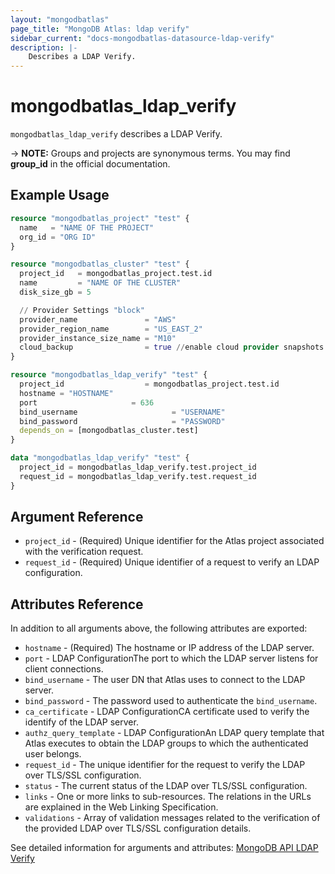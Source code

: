 ```yaml
---
layout: "mongodbatlas"
page_title: "MongoDB Atlas: ldap verify"
sidebar_current: "docs-mongodbatlas-datasource-ldap-verify"
description: |-
    Describes a LDAP Verify.
---
```


# mongodbatlas_ldap_verify

`mongodbatlas_ldap_verify` describes a LDAP Verify.

-> **NOTE:** Groups and projects are synonymous terms. You may find **group_id** in the official documentation.


## Example Usage

```terraform
resource "mongodbatlas_project" "test" {
  name   = "NAME OF THE PROJECT"
  org_id = "ORG ID"
}

resource "mongodbatlas_cluster" "test" {
  project_id   = mongodbatlas_project.test.id
  name         = "NAME OF THE CLUSTER"
  disk_size_gb = 5

  // Provider Settings "block"
  provider_name               = "AWS"
  provider_region_name        = "US_EAST_2"
  provider_instance_size_name = "M10"
  cloud_backup                = true //enable cloud provider snapshots
}

resource "mongodbatlas_ldap_verify" "test" {
  project_id                  = mongodbatlas_project.test.id
  hostname = "HOSTNAME"
  port                     = 636
  bind_username                     = "USERNAME"
  bind_password                     = "PASSWORD"
  depends_on = [mongodbatlas_cluster.test]
}

data "mongodbatlas_ldap_verify" "test" {
  project_id = mongodbatlas_ldap_verify.test.project_id
  request_id = mongodbatlas_ldap_verify.test.request_id
}
```

## Argument Reference

* `project_id` - (Required) Unique identifier for the Atlas project associated with the verification request.
* `request_id` - (Required) Unique identifier of a request to verify an LDAP configuration.

## Attributes Reference

In addition to all arguments above, the following attributes are exported:

* `hostname` - (Required) The hostname or IP address of the LDAP server.
* `port` - LDAP ConfigurationThe port to which the LDAP server listens for client connections.
* `bind_username` - The user DN that Atlas uses to connect to the LDAP server.
* `bind_password` - The password used to authenticate the `bind_username`.
* `ca_certificate` - LDAP ConfigurationCA certificate used to verify the identify of the LDAP server.
* `authz_query_template` - LDAP ConfigurationAn LDAP query template that Atlas executes to obtain the LDAP groups to which the authenticated user belongs.
* `request_id` - The unique identifier for the request to verify the LDAP over TLS/SSL configuration.
* `status` - The current status of the LDAP over TLS/SSL configuration.
* `links` - One or more links to sub-resources. The relations in the URLs are explained in the Web Linking Specification.
* `validations` - Array of validation messages related to the verification of the provided LDAP over TLS/SSL configuration details.


See detailed information for arguments and attributes: [MongoDB API LDAP Verify](https://docs.atlas.mongodb.com/reference/api/ldaps-configuration-verification-status)
